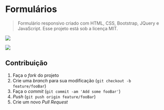 # Formulários
> Formulário responsivo criado com HTML, CSS, Bootstrap, JQuery e JavaScript.
Esse projeto está sob a licença MIT.

![](img_reademe/cadastrolg.png)

![](img_reademe/cadastro.png)

## Contribuição

1. Faça o _fork_ do projeto
2. Crie uma _branch_ para sua modificação (`git checkout -b feature/fooBar`)
3. Faça o _commit_ (`git commit -am 'Add some fooBar'`)
4. _Push_ (`git push origin feature/fooBar`)
5. Crie um novo _Pull Request_

